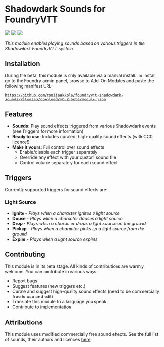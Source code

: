 <h1 align="left">Shadowdark Sounds for FoundryVTT</h1>
<p align="left">
  <img src="https://img.shields.io/badge/dynamic/json?url=https%3A%2F%2Fraw.githubusercontent.com%2Fronijaakkola%2Ffoundryvtt-shadowdark-sounds%2Fmain%2Fmodule.json&query=%24.compatibility.verified&logo=foundryvirtualtabletop&logoColor=white&label=Foundry%20version&labelColor=%23FE6A1F&color=black" />
  <a href="https://foundryvtt.com/packages/shadowdark"><img src="https://img.shields.io/badge/system-shadowdark-black?labelColor=white" /></a>
  <img src="https://img.shields.io/badge/dynamic/json?url=https%3A%2F%2Fraw.githubusercontent.com%2Fronijaakkola%2Ffoundryvtt-shadowdark-sounds%2Fmain%2Fmodule.json&query=%24.version&logoColor=white&label=version&labelColor=white&color=black" />
</p>

<p align="left"><i>This module enables playing sounds based on various triggers in the Shadowdark FoundryVTT system.</i></p>

## Installation
During the beta, this module is only available via a manual install. To install, go to the Foundry admin panel, browse to Add-On Modules and paste the following manifest URL: 

<code>https://github.com/ronijaakkola/foundryvtt-shadowdark-sounds/releases/download/v0.2-beta/module.json</code>

## Features
- **Sounds**: Play sound effects triggered from various Shadowdark events (see Triggers for more information)
- **Ready to use**: Includes curated, high-quality sound effects (with CC0 licence!)
- **Make it yours**: Full control over sound effects
  - Enable/disable each trigger separately
  - Override any effect with your custom sound file
  - Control volume separately for each sound effect

## Triggers
Currently supported triggers for sound effects are:

### Light Source
- **Ignite** - _Plays when a character ignites a light source_
- **Douse** - _Plays when a character douses a light source_
- **Drop** - _Plays when a character drops a light source on the ground_
- **Pickup** - _Plays when a character picks up a light source from the ground_
- **Expire** - _Plays when a light source expires_

## Contributing
This module is in its beta stage. All kinds of contributions are warmly welcome. You can contribute in various ways:

- Report bugs
- Suggest features (new triggers etc.)
- Curate and suggest high-quality sound effects (need to be commercially free to use and edit)
- Translate this module to a language you speak
- Contribute to implementation

## Attributions
This module uses modified commercially free sound effects. See the full list of sounds, their authors and licences [here](https://github.com/ronijaakkola/foundryvtt-shadowdark-sounds/tree/main/assets/sounds).
